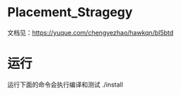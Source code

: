 # Placement_Stragegy

文档见：https://yuque.com/chengyezhao/hawkqn/bl5btd

# 运行

运行下面的命令会执行编译和测试
./install
